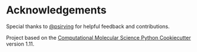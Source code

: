 # Acknowledgements

Special thanks to [@psirving](https://github.com/psirving) for helpful feedback and contributions.

Project based on the [Computational Molecular Science Python Cookiecutter](https://github.com/molssi/cookiecutter-cms) version 1.11.
